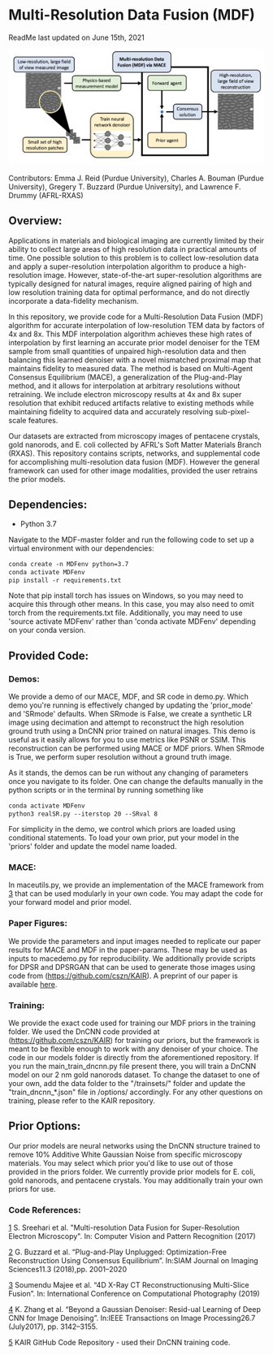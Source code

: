 # Multi-Resolution Data Fusion (MDF)
ReadMe last updated on June 15th, 2021

![](images/updatedconops.png)

Contributors:
Emma J. Reid (Purdue University), Charles A. Bouman (Purdue University), Gregery T. Buzzard (Purdue University), and Lawrence F. Drummy (AFRL-RXAS)

## Overview:
Applications in materials and biological imaging are currently limited by their ability to collect large areas of high resolution data in practical amounts of time. One possible solution to this problem is to collect low-resolution data and apply a super-resolution interpolation algorithm to produce a high-resolution image.  However, state-of-the-art super-resolution algorithms are typically designed for natural images, require aligned pairing of high and low resolution training data for optimal performance, and do not directly incorporate a data-fidelity mechanism.

In this repository, we provide code for a Multi-Resolution Data Fusion (MDF) algorithm for accurate interpolation of low-resolution TEM data by factors of 4x and 8x. This MDF interpolation algorithm achieves these high rates of interpolation by first learning an accurate prior model denoiser for the TEM sample from small quantities of unpaired high-resolution data and then balancing this learned denoiser with a novel mismatched proximal map that maintains fidelity to measured data. The method is based on Multi-Agent Consensus Equilibrium (MACE), a generalization of the Plug-and-Play method, and it allows for interpolation at arbitrary resolutions without retraining. We include electron microscopy results at 4x and 8x super resolution that exhibit reduced artifacts relative to existing methods while maintaining fidelity to acquired data and accurately resolving sub-pixel-scale features.

Our datasets are extracted from microscopy images of pentacene crystals, gold nanorods, and E. coli collected by AFRL's Soft Matter Materials Branch (RXAS). This repository contains scripts, networks, and supplemental code for accomplishing multi-resolution data fusion (MDF). However the general framework can used for other image modalities, provided the user retrains the prior models.

## Dependencies:
* Python 3.7

Navigate to the MDF-master folder and run the following code to set up a virtual environment with our dependencies: 

  ```
  conda create -n MDFenv python=3.7
  conda activate MDFenv
  pip install -r requirements.txt
  ```

Note that pip install torch has issues on Windows, so you may need to acquire this through other means. In this case, you may also need to omit torch from the requirements.txt file. Additionally, you may need to use 'source activate MDFenv' rather than 'conda activate MDFenv' depending on your conda version.

## Provided Code:

### Demos:
We provide a demo of our MACE, MDF, and SR code in demo.py. Which demo you're running is effectively changed by updating the 'prior_mode' and 'SRmode' defaults. When SRmode is False, we create a synthetic LR image using decimation and attempt to reconstruct the high resolution ground truth using a DnCNN prior trained on natural images. This demo is useful as it easily allows for you to use metrics like PSNR or SSIM. This reconstruction can be performed using MACE or MDF priors. When SRmode is True, we perform super resolution without a ground truth image. 

As it stands, the demos can be run without any changing of parameters once you navigate to its folder. One can change the defaults manually in the python scripts or in the terminal by running something like 

  ```
  conda activate MDFenv
  python3 realSR.py --iterstop 20 --SRval 8
  ```

For simplicity in the demo, we control which priors are loaded using conditional statements. To load your own prior, put your model in the 'priors' folder and update the model name loaded.

### MACE:
In maceutils.py, we provide an implementation of the MACE framework from [3](https://arxiv.org/abs/1906.06601) that can be used modularly in your own code. You may adapt the code for your forward model and prior model.

### Paper Figures:
We provide the parameters and input images needed to replicate our paper results for MACE and MDF in the paper-params. These may be used as inputs to macedemo.py for reproducibility. We additionally provide scripts for DPSR and DPSRGAN that can be used to generate those images using code from (https://github.com/cszn/KAIR). A preprint of our paper is available [here](https://arxiv.org/abs/2105.06533).

### Training:
We provide the exact code used for training our MDF priors in the training folder. We used the DnCNN code provided at (https://github.com/cszn/KAIR) for training our priors, but the framework is meant to be flexible enough to work with any denoiser of your choice. The code in our models folder is directly from the aforementioned repository. If you run the main_train_dncnn.py file present there, you will train a DnCNN model on our 2 nm gold nanorods dataset. To change the dataset to one of your own, add the data folder to the "/trainsets/" folder and update the "train_dncnn_*.json" file in /options/ accordingly. For any other questions on training, please refer to the KAIR repository. 

## Prior Options:
Our prior models are neural networks using the DnCNN structure trained to remove 10% Additive White Gaussian Noise from specific microscopy materials. You may select which prior you'd like to use out of those provided in the priors folder. We currently provide prior models for E. coli, gold nanorods, and pentacene crystals. You may additionally train your own priors for use.

### Code References:
[1](https://arxiv.org/abs/1612.00874) S. Sreehari et al. "Multi-resolution Data Fusion for Super-Resolution Electron Microscopy". In: Computer Vision and Pattern Recognition (2017)

[2](https://arxiv.org/abs/1705.08983) G. Buzzard et al. “Plug-and-Play Unplugged: Optimization-Free  Reconstruction  Using  Consensus  Equilibrium”. In:SIAM  Journal  on  Imaging  Sciences11.3  (2018),pp.  2001–2020

[3](https://arxiv.org/abs/1906.06601) Soumendu Majee et al. “4D X-Ray CT Reconstructionusing  Multi-Slice  Fusion”. In: International Conference on Computational Photography (2019)

[4](https://arxiv.org/abs/1608.03981) K. Zhang et al. “Beyond a Gaussian Denoiser: Resid-ual Learning of Deep CNN for Image Denoising”. In:IEEE  Transactions  on  Image  Processing26.7  (July2017), pp. 3142–3155.

[5](https://github.com/cszn/KAIR) KAIR GitHub Code Repository - used their DnCNN training code.

